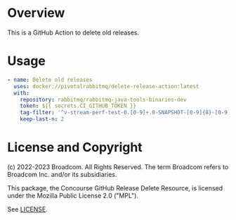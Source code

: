# Overview

This is a GitHub Action to delete old releases.

# Usage

```yaml
- name: Delete old releases
  uses: docker://pivotalrabbitmq/delete-release-action:latest
  with:
    repository: rabbitmq/rabbitmq-java-tools-binaries-dev
    token: ${{ secrets.CI_GITHUB_TOKEN }}
    tag-filter: '^v-stream-perf-test-0.[0-9]+.0-SNAPSHOT-[0-9]{8}-[0-9]{6}$'
    keep-last-n: 2
```

# License and Copyright

(c) 2022-2023 Broadcom. All Rights Reserved.
The term Broadcom refers to Broadcom Inc. and/or its subsidiaries.

This package, the Concourse GitHub Release Delete Resource, is licensed
under the Mozilla Public License 2.0 ("MPL").

See [LICENSE](./LICENSE).
